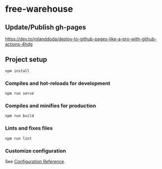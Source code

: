 # free-warehouse

## Update/Publish gh-pages
https://dev.to/rolanddoda/deploy-to-github-pages-like-a-pro-with-github-actions-4hdg

## Project setup
```
npm install
```

### Compiles and hot-reloads for development
```
npm run serve
```

### Compiles and minifies for production
```
npm run build
```

### Lints and fixes files
```
npm run lint
```

### Customize configuration
See [Configuration Reference](https://cli.vuejs.org/config/).
